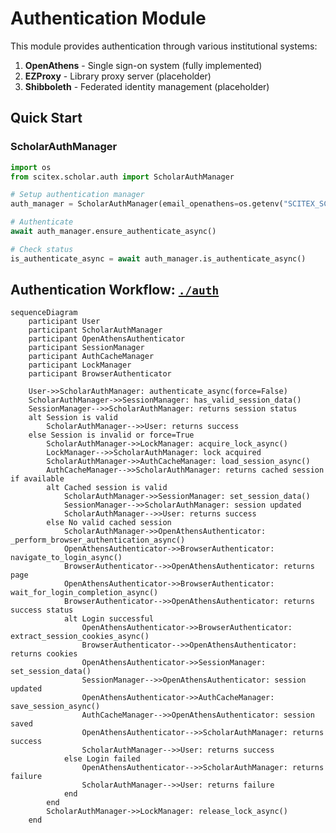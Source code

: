<!-- ---
!-- Timestamp: 2025-08-09 01:15:13
!-- Author: ywatanabe
!-- File: /home/ywatanabe/proj/scitex_repo/src/scitex/scholar/auth/README.md
!-- --- -->

# Authentication Module

This module provides authentication through various institutional systems:

1. **OpenAthens** - Single sign-on system (fully implemented)
2. **EZProxy** - Library proxy server (placeholder)  
3. **Shibboleth** - Federated identity management (placeholder)

## Quick Start

### ScholarAuthManager

```python
import os
from scitex.scholar.auth import ScholarAuthManager

# Setup authentication manager
auth_manager = ScholarAuthManager(email_openathens=os.getenv("SCITEX_SCHOLAR_OPENATHENS_EMAIL"))

# Authenticate
await auth_manager.ensure_authenticate_async()

# Check status
is_authenticate_async = await auth_manager.is_authenticate_async()
```

## Authentication Workflow: [`./auth`](./auth)

``` mermaid
sequenceDiagram
    participant User
    participant ScholarAuthManager
    participant OpenAthensAuthenticator
    participant SessionManager
    participant AuthCacheManager
    participant LockManager
    participant BrowserAuthenticator

    User->>ScholarAuthManager: authenticate_async(force=False)
    ScholarAuthManager->>SessionManager: has_valid_session_data()
    SessionManager-->>ScholarAuthManager: returns session status
    alt Session is valid
        ScholarAuthManager-->>User: returns success
    else Session is invalid or force=True
        ScholarAuthManager->>LockManager: acquire_lock_async()
        LockManager-->>ScholarAuthManager: lock acquired
        ScholarAuthManager->>AuthCacheManager: load_session_async()
        AuthCacheManager-->>ScholarAuthManager: returns cached session if available
        alt Cached session is valid
            ScholarAuthManager->>SessionManager: set_session_data()
            SessionManager-->>ScholarAuthManager: session updated
            ScholarAuthManager-->>User: returns success
        else No valid cached session
            ScholarAuthManager->>OpenAthensAuthenticator: _perform_browser_authentication_async()
            OpenAthensAuthenticator->>BrowserAuthenticator: navigate_to_login_async()
            BrowserAuthenticator-->>OpenAthensAuthenticator: returns page
            OpenAthensAuthenticator->>BrowserAuthenticator: wait_for_login_completion_async()
            BrowserAuthenticator-->>OpenAthensAuthenticator: returns success status
            alt Login successful
                OpenAthensAuthenticator->>BrowserAuthenticator: extract_session_cookies_async()
                BrowserAuthenticator-->>OpenAthensAuthenticator: returns cookies
                OpenAthensAuthenticator->>SessionManager: set_session_data()
                SessionManager-->>OpenAthensAuthenticator: session updated
                OpenAthensAuthenticator->>AuthCacheManager: save_session_async()
                AuthCacheManager-->>OpenAthensAuthenticator: session saved
                OpenAthensAuthenticator-->>ScholarAuthManager: returns success
                ScholarAuthManager-->>User: returns success
            else Login failed
                OpenAthensAuthenticator-->>ScholarAuthManager: returns failure
                ScholarAuthManager-->>User: returns failure
            end
        end
        ScholarAuthManager->>LockManager: release_lock_async()
    end
```

<!-- EOF -->